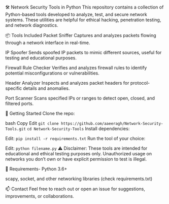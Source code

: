 🛠️ Network Security Tools in Python
This repository contains a collection of Python-based tools developed to analyze, test, and secure network systems. These utilities are helpful for ethical hacking, penetration testing, and network diagnostics.

📦 Tools Included
Packet Sniffer
Captures and analyzes packets flowing through a network interface in real-time.

IP Spoofer
Sends spoofed IP packets to mimic different sources, useful for testing and educational purposes.

Firewall Rule Checker
Verifies and analyzes firewall rules to identify potential misconfigurations or vulnerabilities.

Header Analyzer
Inspects and analyzes packet headers for protocol-specific details and anomalies.

Port Scanner
Scans specified IPs or ranges to detect open, closed, and filtered ports.

🚀 Getting Started
Clone the repo:

bash
Copy
Edit
```git clone https://github.com/aaeeragh/Network-Security-Tools.git```
```cd Network-Security-Tools```
Install dependencies:

Edit:
```pip install -r requirements.txt```
Run the tool of your choice:


Edit:
```python filename.py```
⚠️ Disclaimer: These tools are intended for educational and ethical testing purposes only. Unauthorized usage on networks you don’t own or have explicit permission to test is illegal.

📌 Requirements-
Python 3.6+

scapy, socket, and other networking libraries (check requirements.txt)

📫 Contact
Feel free to reach out or open an issue for suggestions, improvements, or collaborations.

